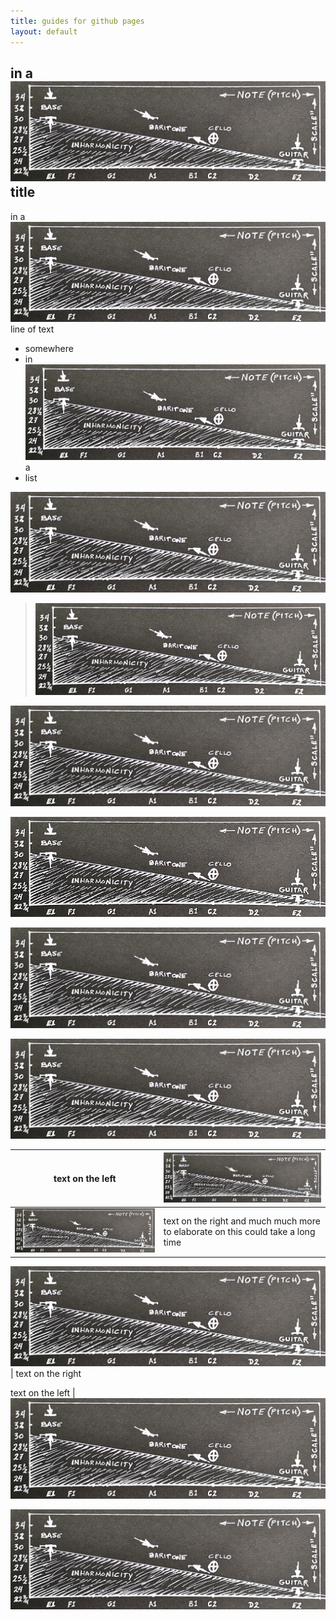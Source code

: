 ```yaml
---
title: guides for github pages
layout: default
---
```


## in a ![inharmony](/help/20200517_inharmonicity.jpg) title

in a ![inharmony](/help/20200517_inharmonicity.jpg) line of text

* somewhere
* in ![inharmony](/help/20200517_inharmonicity.jpg) a
* list


![inharmony](/help/20200517_inharmonicity.jpg)


> ![inharmony](/help/20200517_inharmonicity.jpg)


![inharmony](/help/20200517_inharmonicity_50.jpg)


![inharmony](/help/20200517_inharmonicity_25.jpg)


*![inharmony](/help/20200517_inharmonicity_50.jpg)*


**![inharmony](/help/20200517_inharmonicity_50.jpg)**


text on the left | ![inharmony](/help/20200517_inharmonicity_50.jpg)
-|-
![inharmony](/help/20200517_inharmonicity_50.jpg)| text on the right and much much more to elaborate on this could take a long time



![inharmony](/help/20200517_inharmonicity_50.jpg)| text on the right



text on the left | ![inharmony](/help/20200517_inharmonicity_50.jpg)


~~![inharmony](/help/20200517_inharmonicity_50.jpg)~~


